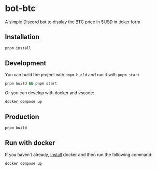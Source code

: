 # bot-btc

A simple Discord bot to display the BTC price in $USD in ticker form

## Installation

```bash
pnpm install
```

## Development

You can build the project with `pnpm build` and run it with `pnpm start`

```bash
pnpm build && pnpm start
```

Or you can develop with docker and vscode:

```bash
docker compose up
```

## Production

```bash
pnpm build
```

## Run with docker

If you haven't already, [install](https://docs.docker.com/compose/install/) docker and then run the following command:

```bash
docker compose up
```
